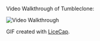 Video Walkthrough of Tumbleclone:

![Video Walkthrough](http://i1313.photobucket.com/albums/t547/Darwin_Mendyke/tumbleclone_recording_zpscrfvpxbu.gif)

GIF created with [LiceCap](http://www.cockos.com/licecap/).
